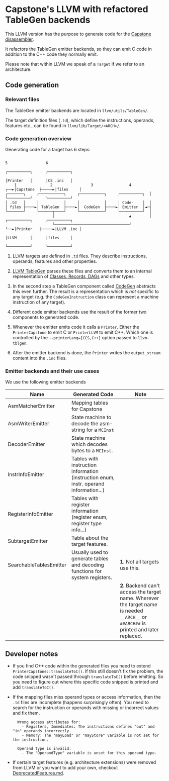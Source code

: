 # Capstone's LLVM with refactored TableGen backends

This LLVM version has the purpose to generate code for the
[Capstone disassembler](https://github.com/capstone-engine/capstone).

It refactors the TableGen emitter backends, so they can emit C code
in addition to the C++ code they normally emit.

Please note that within LLVM we speak of a `Target` if we refer to an architecture.

## Code generation

### Relevant files

The TableGen emitter backends are located in `llvm/utils/TableGen/`.

The target definition files (`.td`), which define the
instructions, operands, features etc., can be
found in `llvm/lib/Target/<ARCH>/`.

### Code generation overview

Generating code for a target has 6 steps:

```
                                                                         5                 6
                                                                    ┌──────────┐      ┌──────────┐
                                                                    │Printer   │      │CS .inc   │
    1               2                 3                4        ┌──►│Capstone  ├─────►│files     │
┌───────┐     ┌───────────┐     ┌───────────┐     ┌──────────┐  │   └──────────┘      └──────────┘
│ .td   │     │           │     │           │     │ Code-    │  │
│ files ├────►│ TableGen  ├────►│  CodeGen  ├────►│ Emitter  │◄─┤
└───────┘     └──────┬────┘     └───────────┘     └──────────┘  │
                     │                                 ▲        │   ┌──────────┐      ┌──────────┐
                     └─────────────────────────────────┘        └──►│Printer   ├─────►│LLVM .inc │
                                                                    │LLVM      │      │files     │
                                                                    └──────────┘      └──────────┘
```

1. LLVM targets are defined in `.td` files. They describe instructions, operands,
features and other properties.

2. [LLVM TableGen](https://llvm.org/docs/TableGen/index.html) parses these files
and converts them to an internal representation of [Classes, Records, DAGs](https://llvm.org/docs/TableGen/ProgRef.html)
 and other types.

3. In the second step a TableGen component called [CodeGen](https://llvm.org/docs/CodeGenerator.html)
abstracts this even further.
The result is a representation which is _not_ specific to any target
(e.g. the `CodeGenInstruction` class can represent a machine instruction of any target).

4. Different code emitter backends use the result of the former two components to
generated code.

5. Whenever the emitter emits code it calls a `Printer`. Either the `PrinterCapstone` to emit C or `PrinterLLVM` to emit C++.
Which one is controlled by the `--printerLang=[CCS,C++]` option passed to `llvm-tblgen`.

6. After the emitter backend is done, the `Printer` writes the `output_stream` content into the `.inc` files.

### Emitter backends and their use cases

We use the following emitter backends

| Name | Generated Code | Note |
|------|----------------|------|
| AsmMatcherEmitter | Mapping tables for Capstone | |
| AsmWriterEmitter | State machine to decode the asm-string for a `MCInst` | |
| DecoderEmitter | State machine which decodes bytes to a `MCInst`. | |
| InstrInfoEmitter | Tables with instruction information (instruction enum, instr. operand information...) | |
| RegisterInfoEmitter | Tables with register information (register enum, register type info...) | |
| SubtargetEmitter | Table about the target features. | |
| SearchableTablesEmitter | Usually used to generate tables and decoding functions for system registers. | **1.** Not all targets use this. |
| | | **2.** Backend can't access the target name. Wherever the target name is needed `__ARCH__` or `##ARCH##` is printed and later replaced. |

## Developer notes

- If you find C++ code within the generated files you need to extend `PrinterCapstone::translateToC()`.
If this still doesn't fix the problem, the code snipped wasn't passed through `translateToC()` before emitting.
So you need to figure out where this specific code snipped is printed and add `translateToC()`.

- If the mapping files miss operand types or access information, then the `.td` files are incomplete (happens surprisingly often).
You need to search for the instruction or operands with missing or incorrect values and fix them.
  ```
    Wrong access attributes for:
      - Registers, Immediates: The instructions defines "out" and "in" operands incorrectly.
      - Memory: The "mayLoad" or "mayStore" variable is not set for the instruction.

    Operand type is invalid:
      - The "OperandType" variable is unset for this operand type.
  ```

- If certain target features (e.g. architecture extensions) were removed from LLVM or you want to add your own,
checkout [DeprecatedFeatures.md](DeprecatedFeatures.md).
